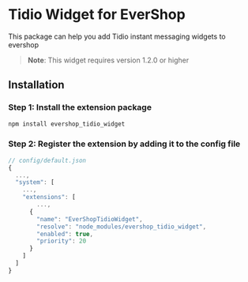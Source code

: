 # Tidio Widget for EverShop
This package can help you add Tidio instant messaging widgets to evershop

> **Note**: This widget requires version 1.2.0 or higher

## Installation

### Step 1: Install the extension package

```javascript
npm install evershop_tidio_widget
```

### Step 2: Register the extension by adding it to the config file

```javascript
// config/default.json
{
  ...,
  "system": [
    ...,
    "extensions": [
        ...,
      {
        "name": "EverShopTidioWidget",
        "resolve": "node_modules/evershop_tidio_widget",
        "enabled": true,
        "priority": 20
      }
    ]
  ]
}
```